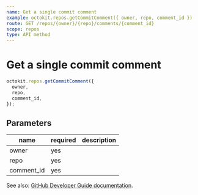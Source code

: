```yaml
---
name: Get a single commit comment
example: octokit.repos.getCommitComment({ owner, repo, comment_id })
route: GET /repos/{owner}/{repo}/comments/{comment_id}
scope: repos
type: API method
---
```


# Get a single commit comment

```js
octokit.repos.getCommitComment({
  owner,
  repo,
  comment_id,
});
```

## Parameters

<table>
  <thead>
    <tr>
      <th>name</th>
      <th>required</th>
      <th>description</th>
    </tr>
  </thead>
  <tbody>
    <tr><td>owner</td><td>yes</td><td>

</td></tr>
<tr><td>repo</td><td>yes</td><td>

</td></tr>
<tr><td>comment_id</td><td>yes</td><td>

</td></tr>
  </tbody>
</table>

See also: [GitHub Developer Guide documentation](https://developer.github.com/v3/repos/comments/#get-a-single-commit-comment).
